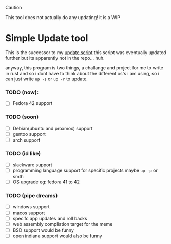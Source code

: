 > [!CAUTION]
> This tool does not actually do any updating! it is a WIP
# Simple Update tool
This is the successor to my [update script](https://github.com/dynamitegus/systemupdate) this script was eventually updated further but its apparently not in the repo... huh.

anyway, this program is two things, a challange and project for me to write in rust and so i dont have to think about the different os's i am using, so i can just write ```up -s``` or ```up -r``` to update.

### TODO (now):
- [ ] Fedora 42 support

### TODO (soon)
- [ ] Debian(ubuntu and proxmox) support
- [ ] gentoo support
- [ ] arch support

### TODO (id like)
- [ ] slackware support
- [ ] programming language support for specific projects maybe ```up -p``` or smth
- [ ] OS upgrade eg: fedora 41 to 42

### TODO (pipe dreams)
- [ ] windows support
- [ ] macos support
- [ ] specifc app updates and roll backs
- [ ] web assembly compliation target for the meme
- [ ] BSD support would be funny
- [ ] open indiana support would also be funny

